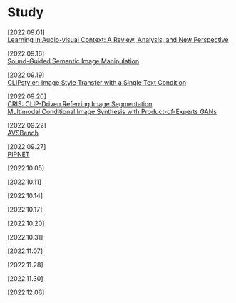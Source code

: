 # Study
[2022.09.01] </br>
[Learning in Audio-visual Context: A Review, Analysis, and New Perspective](https://www.notion.so/Learning-in-Audio-visual-Context-A-Review-Analysis-and-New-Perspective-9c892952399f43c0aa8b900652d617d1)

[2022.09.16] </br>
[Sound-Guided Semantic Image Manipulation](https://www.notion.so/Sound-Guided-Semantic-Image-Manipulation-97022bb1758442b28ee75cf48cecc7af)

[2022.09.19] </br>
[CLIPstyler: Image Style Transfer with a Single Text Condition](https://www.notion.so/CLIPstyler-Image-Style-Transfer-with-a-Single-Text-Condition-a48bd93beb174f78b67e8f437d31ad24)

[2022.09.20] </br>
[CRIS: CLIP-Driven Referring Image Segmentation](https://www.notion.so/CRIS-CLIP-Driven-Referring-Image-Segmentation-f80af73a67664421b8b905d5dda014a1) </br>
[Multimodal Conditional Image Synthesis with Product-of-Experts GANs](https://www.notion.so/Multimodal-Conditional-Image-Synthesis-with-Product-of-Experts-GANs-7fbf6db55eb3430b94678473f1399a66)

[2022.09.22] </br>
[AVSBench](https://www.notion.so/AVSBench-7264979004d14e128b3b921d331d3997)

[2022.09.27] </br>
[PIPNET](https://www.notion.so/PIPNET-e1f90b51867a46b3bbde73f5cda8cd0f)

[2022.10.05] </br>

[2022.10.11] </br>

[2022.10.14] </br>

[2022.10.17] </br>

[2022.10.20] </br>

[2022.10.31] </br>

[2022.11.07] </br>

[2022.11.28] </br>

[2022.11.30] </br>

[2022.12.06] </br>


